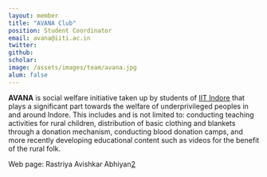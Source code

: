 ```yaml
---
layout: member
title: "AVANA Club"
position: Student Coordinator
email: avana@iiti.ac.in
twitter: 
github: 
scholar: 
image: /assets/images/team/avana.jpg
alum: false
---
```


**AVANA** is social welfare initiative taken up by students of [IIT Indore][1] that plays a significant part towards the welfare of underprivileged peoples in and around Indore. This includes and is not limited to: conducting teaching activities for rural children, distribution of basic clothing and blankets through a donation mechanism, conducting blood donation camps, and more recently developing educational content such as videos for the benefit of the rural folk. <br/>

Web page: Rastriya Avishkar Abhiyan[2]

[1]: https://iiti.ac.in
[2]: https://iiti.ac.in/

